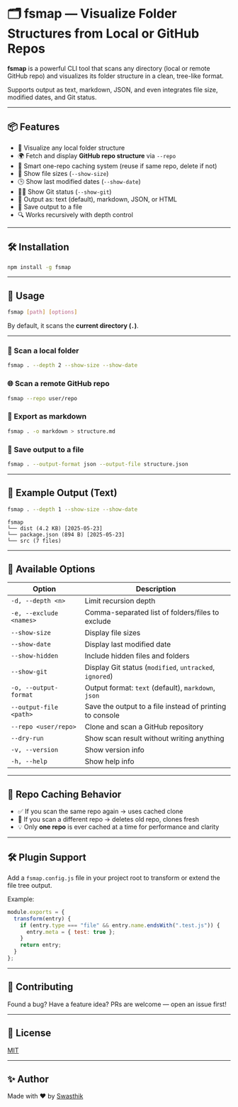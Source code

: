 # 🗂️ fsmap — Visualize Folder Structures from Local or GitHub Repos

**fsmap** is a powerful CLI tool that scans any directory (local or remote GitHub repo) and visualizes its folder structure in a clean, tree-like format.

Supports output as text, markdown, JSON, and even integrates file size, modified dates, and Git status.

---

## 📦 Features

- 📁 Visualize any local folder structure
- 🌍 Fetch and display **GitHub repo structure** via `--repo`
- 🧹 Smart one-repo caching system (reuse if same repo, delete if not)
- 💾 Show file sizes (`--show-size`)
- 🕒 Show last modified dates (`--show-date`)
- 🧑‍💻 Show Git status (`--show-git`)
- 📝 Output as: text (default), markdown, JSON, or HTML
- 📄 Save output to a file
- 🔍 Works recursively with depth control

---

## 🛠️ Installation

```bash
npm install -g fsmap
```

---

## 🚀 Usage

```bash
fsmap [path] [options]
```

By default, it scans the **current directory (`.`)**.

---

### 📁 Scan a local folder

```bash
fsmap . --depth 2 --show-size --show-date
```

### 🌐 Scan a remote GitHub repo

```bash
fsmap --repo user/repo
```

### 💾 Export as markdown

```bash
fsmap . -o markdown > structure.md
```

### 📝 Save output to a file

```bash
fsmap . --output-format json --output-file structure.json
```

---

## 📑 Example Output (Text)

```bash
fsmap . --depth 1 --show-size --show-date
```

```
fsmap
└── dist (4.2 KB) [2025-05-23]
└── package.json (894 B) [2025-05-23]
└── src (7 files)
```

---

## 🔧 Available Options

| Option                     | Description                                               |
|---------------------------|-----------------------------------------------------------|
| `-d, --depth <n>`         | Limit recursion depth                                     |
| `-e, --exclude <names>`   | Comma-separated list of folders/files to exclude          |
| `--show-size`             | Display file sizes                                        |
| `--show-date`             | Display last modified date                                |
| `--show-hidden`           | Include hidden files and folders                          |
| `--show-git`              | Display Git status (`modified`, `untracked`, `ignored`)   |
| `-o, --output-format`     | Output format: `text` (default), `markdown`, `json`       |
| `--output-file <path>`    | Save the output to a file instead of printing to console  |
| `--repo <user/repo>`      | Clone and scan a GitHub repository                        |
| `--dry-run`               | Show scan result without writing anything                 |
| `-v, --version`           | Show version info                                         |
| `-h, --help`              | Show help info                                            |

---

## 🧠 Repo Caching Behavior

- ✅ If you scan the same repo again → uses cached clone
- 🔁 If you scan a different repo → deletes old repo, clones fresh
- 💡 Only **one repo** is ever cached at a time for performance and clarity

---

## 🛠 Plugin Support

Add a `fsmap.config.js` file in your project root to transform or extend the file tree output.

Example:

```js
module.exports = {
  transform(entry) {
    if (entry.type === "file" && entry.name.endsWith(".test.js")) {
      entry.meta = { test: true };
    }
    return entry;
  }
};
```

---

## 🤝 Contributing

Found a bug? Have a feature idea? PRs are welcome — open an issue first!

---

## 📄 License

[MIT](./LICENSE)

---

## ✨ Author

Made with ❤️ by [Swasthik](https://github.com/SwasthK)
